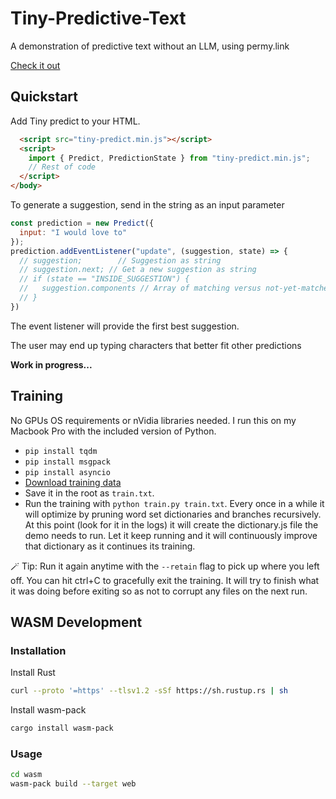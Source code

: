 # Tiny-Predictive-Text
A demonstration of predictive text without an LLM, using permy.link

[Check it out](https://adamgrant.info/tiny-predictive-text)

## Quickstart

Add Tiny predict to your HTML.

```html
  <script src="tiny-predict.min.js"></script>
  <script>
    import { Predict, PredictionState } from "tiny-predict.min.js";
    // Rest of code
  </script>
</body>
```

To generate a suggestion, send in the string as an input parameter

```javascript
const prediction = new Predict({
  input: "I would love to"
});
prediction.addEventListener("update", (suggestion, state) => {
  // suggestion;        // Suggestion as string
  // suggestion.next; // Get a new suggestion as string
  // if (state == "INSIDE_SUGGESTION") {
  //   suggestion.components // Array of matching versus not-yet-matched suggestion string
  // }
})
```

The event listener will provide the first best suggestion. 

The user may end up typing characters that better fit other predictions

**Work in progress...**

## Training

No GPUs OS requirements or nVidia libraries needed. I run this on my Macbook Pro with the included version of Python.

- `pip install tqdm`
- `pip install msgpack`
- `pip install asyncio`
- [Download training data](https://cdn.everything.io/datasets/blogs-news-twitter.txt.zip)
- Save it in the root as `train.txt`.
- Run the training with `python train.py train.txt`. Every once in a while it will optimize by pruning word set dictionaries and branches recursively. At this point (look for it in the logs) it will create the dictionary.js file the demo needs to run. Let it keep running and it will continuously improve that dictionary as it continues its training.

🪄 Tip: Run it again anytime with the `--retain` flag to pick up where you left off.
You can hit ctrl+C to gracefully exit the training. It will try to finish what it was doing before exiting so as not to corrupt any files on the next run.

## WASM Development

### Installation

Install Rust

```bash
curl --proto '=https' --tlsv1.2 -sSf https://sh.rustup.rs | sh
```

Install wasm-pack

```bash
cargo install wasm-pack
```

### Usage

```bash
cd wasm
wasm-pack build --target web
```

